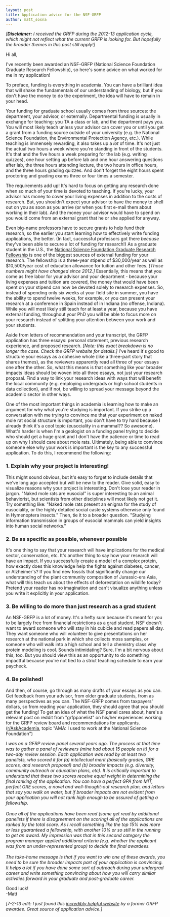 ```yaml
---
layout: post
title: Application advice for the NSF-GRFP
author: matt_sosna
---
```

_[**Disclaimer:** I received the GRFP during the 2012-13 application cycle, which might not reflect what the current GRFP is looking for. But hopefully the broader themes in this post still apply!]_

Hi all,

I've recently been awarded an NSF-GRFP (National Science Foundation Graduate Research Fellowship), so here's some advice on what worked for me in my application!

To preface, funding is everything in academia. You can have a brilliant idea that will shake the fundamentals of our understanding of biology, but if you don't have the money to do the experiment, the idea will have to remain in your head.

Your funding for graduate school usually comes from three sources: the department, your advisor, or externally. Departmental funding is usually in exchange for teaching: you TA a class or lab, and the department pays you. You will most likely teach unless your advisor can cover you or until you get a grant from a funding source outside of your university (e.g. the National Science Foundation, the Environmental Protection Agency, etc.). While teaching is immensely rewarding, it also takes up a *lot* of time. It's not just the actual two hours a week where you're standing in front of the students. It's that and the five hours a week preparing for the lab (e.g. writing quizzes), one hour setting up before lab and one hour answering questions after lab, the three hours attending lecture, the two hours in office hours, and the three hours grading quizzes. And don't forget the eight hours spent proctoring and grading exams three or four times a semester.

The requirements add up! It's hard to focus on getting any research done when so much of your time is devoted to teaching. If you're lucky, your advisor has money to cover your living expenses in addition to the costs of research. But, you shouldn't expect your advisor to have the money to shell out on you as soon as you arrive (or when you first e-mail them about working in their lab). And the money your advisor would have to spend on you would come from an external grant that he or she applied for anyway.

Even big-name professors have to secure grants to help fund their research, so the earlier you start learning how to effectively write funding applications, the better. (In fact, successful professors got there *because* they've been able to secure a lot of funding for research!) As a graduate student in the U.S., the [National Science Foundation Graduate Research Fellowship](http://www.nsfgrfp.org/) is one of the biggest sources of external funding for your research. The fellowship is a three-year stipend of $30,000/year as well as $10,500/year cost of education allowance for tuition and other fees. *[Those numbers might have changed since 2012.]* Essentially, this means that you come as free labor for your advisor and your department - because your living expenses and tuition are covered, the money that would have been spent on your stipend can now be devoted solely to research expenses. So, instead of spending only six weeks at your field site in summer, you have the ability to spend twelve weeks, for example, or you can present your research at a conference in Spain instead of in Indiana (no offense, Indiana). While you will most likely still teach for at least a year, because you have external funding, throughout your PhD you will be able to focus more on your research instead of splitting your attention between your work and your students.

Aside from letters of recommendation and your transcript, the GRFP application has three essays: personal statement, previous research experience, and proposed research. *[Note: this exact breakdown is no longer the case. Check the GRFP website for details.]* I've heard it's good to structure your essays as a cohesive whole (like a three-part story that shares themes), as the reviewers apparently read all three of your essays one after the other. So, what this means is that something like your broader impacts ideas should be woven into all three essays, not just your research proposal. Find a way to link your research ideas with ways that will benefit the local community (e.g. employing undergrads or high school students in data collection), and if not, be willing to spread your message beyond the academic sector in other ways.

One of the most important things in academia is learning how to make an argument for why what you're studying is important. If you strike up a conversation with me trying to convince me that your experiment on naked mole rat social structure is important, you don't have to try hard because I already think it's a cool topic (eusociality in a mammal?? So awesome). What's harder is when I'm a geologist on a funding panel trying to decide who should get a huge grant and I don't have the patience or time to read up on why I should care about mole rats. Ultimately, being able to convince someone else why your work is important is the key to any successful application. To do this, I recommend the following:

### 1. Explain why your project is interesting!
This might sound obvious, but it's easy to forget to include details that we've long ago accepted but will be new to the reader. Give solid, easy to visualize reasons why your project is interesting. Don't lose your reader in jargon. "Naked mole rats are eusocial" is super interesting to an animal behaviorist, but scientists from other disciplines will most likely not get it. Try something like: "Naked mole rats present an enigma for the study of eusociality, or the highly detailed social caste systems otherwise only found in Hymenoptera insects." Then, tie it to a broader question. "Studying information transmission in groups of eusocial mammals can yield insights into human social networks."

### 2. Be as specific as possible, whenever possible
It's one thing to say that your research will have implications for the medical sector, conservation, etc. It's another thing to say how your research will have an impact. If you successfully create a model of a complex protein, how exactly does this knowledge help the fights against diabetes, cancer, or Alzheimer's? If you find new fossils that significantly change our understanding of the plant community composition of Jurassic-era Asia, what will this teach us about the effects of deforestation on wildlife today? Pretend your reader has no imagination and can't visualize anything unless you write it explicitly in your application.

### 3. Be willing to do more than just research as a grad student
An NSF-GRFP is a lot of money. It's a hefty sum because it's meant for you to be largely free from financial restrictions as a grad student. NSF doesn't want to award someone who will stay in his cubicle and read papers all day. They want someone who will volunteer to give presentations on her research at the national park in which she collects moss samples, or someone who will walk into a high school and tell a chemistry class why protein modeling is cool. Sounds intimidating? Sure. I'm a bit nervous about this, too. But you should view this as an opportunity to do something impactful because you're not tied to a strict teaching schedule to earn your paycheck.

### 4. Be polished!
And then, of course, go through as many drafts of your essays as you can. Get feedback from your advisor, from older graduate students, from as many perspectives as you can. The NSF-GRFP comes from taxpayers' dollars, so from reading your application, they should agree that you should get the funding! To get an idea of what the NSF panel cares about, here's a relevant post on reddit from "grfppanelist" on his/her experiences working for the GRFP review board and recommendations for applicants. ([r/AskAcademia](http://www.reddit.com/r/AskAcademia/), topic "AMA: I used to work at the National Science Foundation")

*I was on a GFRP review panel several years ago. The process at that time was to gather a panel of reviewers (mine had about 15 people on it) for a two-day review session. Each application was read by at least two panelists, who scored it for (a) intellectual merit (basically grades, GRE scores, and research proposal) and (b) broader impacts (e.g. diversity, community outreach or education plans, etc). It is critically important to understand that these two scores receive equal weight in determining the final ranking of the application. You can have a perfect GPA from MIT, perfect GRE scores, a novel and well-thought-out research plan, and letters that say you walk on water, but if broader impacts are not evident from your application you will not rank high enough to be assured of getting a fellowship.<br><br>
Once all of the applications have been read (some get read by additional panelists if there is disagreement on the scoring) all of the applications are ranked by the total score. As I recall something like the top 15% was more or less guaranteed a fellowship, with another 10% or so still in the running to get an award. My impression was that in this second category the program manager applied additional criteria (e.g. whether the applicant was from an under-represented group) to decide the final awardees.<br><br>
The take-home message is that if you want to win one of these awards, you need to be sure the broader impacts part of your application is convincing. It helps a lot if you have done some sort of outreach during your undergrad career and write something convincing about how you will carry similar activities forward in your graduate and post-graduate career.*

Good luck! <br>
-Matt

*[7-2-13 edit: I just found this [incredibly helpful website](http://www.alexhunterlang.com/nsf-fellowship) by a former GRFP awardee. Great source of application advice.]*
